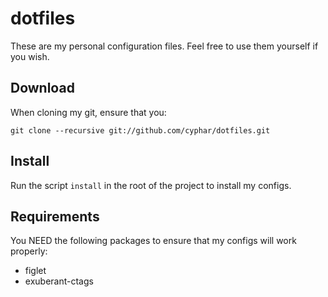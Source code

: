 # dotfiles #
These are my personal configuration files. Feel free to use them yourself if you wish.

## Download ##
When cloning my git, ensure that you:
```
git clone --recursive git://github.com/cyphar/dotfiles.git
```

## Install ##
Run the script `install` in the root of the project to install my configs.

## Requirements ##
You NEED the following packages to ensure that my configs will work properly:
- figlet
- exuberant-ctags

